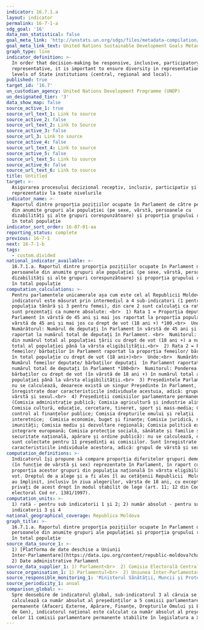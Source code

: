 ```yaml
---
indicator: 16.7.1.a
layout: indicator
permalink: 16-7-1-a
sdg_goal: '16'
data_non_statistical: false
goal_meta_link: 'http://unstats.un.org/sdgs/files/metadata-compilation/Metadata-Goal-16.pdf'
goal_meta_link_text: United Nations Sustainable Development Goals Metadata (PDF 4.0 MB)
graph_type: line
indicator_definition: >-
  In order that decision-making be responsive, inclusive, participatory and
  representative, it is important to ensure diversity in representation at all
  levels of State institutions (central, regional and local).
published: true
target_id: '16.7'
un_custodian_agency: United Nations Development Programme (UNDP)
un_designated_tier: '3'
data_show_map: false
source_active_1: true
source_url_text_1: Link to source
source_active_2: false
source_url_text_2: Link to Source
source_active_3: false
source_url_3: Link to source
source_active_4: false
source_url_text_4: Link to source
source_active_5: false
source_url_text_5: Link to source
source_active_6: false
source_url_text_6: Link to source
title: Untitled
target: >-
  Asigurarea procesului decizional receptiv, incluziv, participativ și
  reprezentativ la toate nivelurile
indicator_name: >-
  Raportul dintre proporția pozițiilor ocupate în Parlament de către persoanele
  din anumite grupuri ale populației (pe sexe, vârstă, persoanele cu
  dizabilități și alte grupuri corespunzătoare) și proporția grupului respectiv
  în total populație
indicator_sort_order: 16-07-01-aa
reporting_status: complete
previous: 16-7-1
next: 16-7-1-b
tags:
  - custom.divided
national_indicator_available: >-
  16.7.1.a. Raportul dintre proporția pozițiilor ocupate în Parlament de către
  persoanele din anumite grupuri ale populației (pe sexe, vârstă, persoanele cu
  dizabilități și alte grupuri corespunzătoare) și proporția grupului respectiv
  în total populație
computation_calculations: >-
  Pentru parlamentele unicamerale așa cum este cel al Republicii Moldova,
  indicatorul este măsurat prin intermediul a 4 sub-indicatori (1 pentru
  populația tânără și 3 pentru femei), din care 2 sunt calculați ca rate, iar 2
  sunt prezentați ca numere absolute: <br>  1) Rata 1 = Proporția deputaților în
  Parlament în vârstă de 45 ani și mai jos raportat la proporția populației în
  vârstă de 45 ani și mai jos cu drept de vot (18 ani +) *100.<br>  Unde:<br> 
  Numărătorul: Numărul de deputați în Parlament în vârstă de 45 ani și mai jos
  raportat la numărul total de deputați în Parlament. <br>  Numitorul: Scăderea
  din numărul total al populației țării cu drept de vot (18 ani +) a numărului
  total al populației până la vârsta eligibilității.<br>  2) Rata 2 = Proporția
  femeilor/ bărbaților în Parlament raportat la proporția femeilor/ bărbaților
  în total populație cu drept de vot (18 ani+)<br>  Unde:<br>  Numărătorul:
  Numărul femeilor deputate/ bărbaților deputați  în Parlament raportat la
  numărul total de deputați în Parlament *100<br>  Numitorul: Ponderea femeilor/
  bărbaților cu drept de vot (în vârstă de 18 ani +) în numărul total al
  populației până la vârsta eligibilității.<br>  3) Președintele Parlamentului:
  nu se calculează, deoarece există un singur Președinte în Parlament, fiind
  înregistrate doar caracteristicile individuale acestuia, adică: grupul de
  vârstă și sexul.<br>  4) Președinții comisiilor parlamentare permanente
  (Comisia administrație publică; Comisia agricultură și industrie alimentară;
  Comisia cultură, educație, cercetare, tineret, sport și mass-media; Comisia de
  control al finanțelor publice; Comisia drepturile omului și relații
  interetnice;  Comisia economie, buget și finanțe; Comisia juridică, numiri și
  imunități; Comisia mediu și dezvoltare regională; Comisia politică externă și
  integrare europeană; Comisia protecție socială, sănătate și familie și Comisia
  securitate națională, apărare și ordine publică): nu se calculează, deoarece
  sunt colectate pentru 11 președinți ai comisiilor. Sunt înregistrate doar
  caracteristicile individuale acestora, adică: grupul de vârstă și sexul.
computation_definitions: >-
  Indicatorul își propune să compare proporția diferitelor grupuri demografice
  (în funcție de vârstă și sex) reprezentate în Parlament, în raport cu
  proporția acestor grupuri din populația națională în vârsta eligibilă pentru
  vot. Dreptul de a alege și a fi ales îl au cetățenii Republicii  Moldova care
  au împlinit, inclusiv în ziua alegerilor, vârsta de 18 ani, cu excepția celor
  privați de acest drept în modul stabilit de lege (art. 11; 12 din Codul
  electoral Cod nr. 1381/1997).
computation_units: >-
  1) rată - pentru sub indicatorii 1 și 2; 2) număr absolut - pentru sub
  indicatorii 3 și 4
national_geographical_coverage: Republica Moldova
graph_title: >-
  16.7.1.a. Raportul dintre proporția pozițiilor ocupate în Parlament de către
  persoanele din anumite grupuri ale populației și proporția grupului respectiv
  în total populație
source_data_source_1: >-
  1) [Platforma de date deschise a Uniunii
  Inter-Parlamentare](https://data.ipu.org/content/republic-moldova?chamber_id=13501)<br> 
  2) Date administrative Parlament
source_data_supplier_1: 1) Parlament<br>  2) Comisia Electorală Centrală
source_organisation_1: 1) Parlamentul<br>  2) Uniunea Inter-Parlamentară
source_responsible_monitoring_1: 'Ministerul Sănătății, Muncii și Protecției Sociale'
source_periodicity_1: anual
comparison_global: >-
  Spre deosebire de indicatorul global, sub-indicatorul 3 al căruia se
  calculează ca număr absolut al președinților a 5 comisii parlamentare
  permanente (Afaceri Externe, Apărare, Finanțe, Drepturile Omului și Egalitate
  de Gen), indicatorul național este calculat ca număr absolut al președinților
  celor 11 comisii parlamentare permanente stabilite în legislatura a X-a.
---
```


